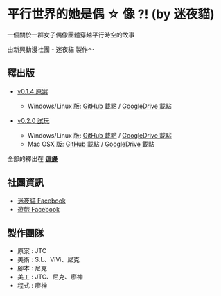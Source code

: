 # 平行世界的她是偶 ☆ 像 ?! (by 迷夜貓)

一個關於一群女子偶像團體穿越平行時空的故事

由新興動漫社團 - 迷夜貓 製作～

## 釋出版

- [v0.1.4 原案](https://github.com/midnighcat/parallel-idol/releases/tag/v0.1.4)

  - Windows/Linux 版: [GitHub 載點](https://github.com/midnighcat/parallel-idol/releases/download/v0.1.4/parallel-idol-v0.1.4-pc.zip) / [GoogleDrive 載點](https://drive.google.com/uc?id=1xY0Bkh2PsJZGpVnds_76tf1hibfQT_D_&export=download)

- [v0.2.0 試玩](https://github.com/midnighcat/parallel-idol/releases/tag/v0.2.0)
  - Windows/Linux 版: [GitHub 載點](https://github.com/midnighcat/parallel-idol/releases/download/v0.1.4/parallel-idol-v0.2.0-pc.zip) / [GoogleDrive 載點](https://drive.google.com/uc?id=13e7MtHXpf2ky-bbn94E_lRa5dSY3LweR&export=download)
  - Mac OSX 版: [GitHub 載點](https://github.com/midnighcat/parallel-idol/releases/download/v0.1.4/parallel-idol-v0.2.0-mac.zip) / [GoogleDrive 載點](https://drive.google.com/uc?id=1Ji_ducdxnVrVHWeFzxUxWlEU-kDMdD4-&export=download)

全部的釋出在 [**這邊**](https://github.com/midnighcat/parallel-idol/releases)

## 社團資訊

- [迷夜貓 Facebook](https://www.facebook.com/迷夜貓-323655274783025)
- [遊戲 Facebook](https://www.facebook.com/paraIDOL)

## 製作團隊

- 原案 : JTC
- 美術 : S.L、ViVi、尼克
- 腳本 : 尼克
- 美工 : JTC、尼克、廖神
- 程式 : 廖神
